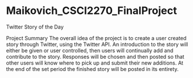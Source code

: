 # Maikovich_CSCI2270_FinalProject
Twitter Story of the Day

Project Summary
The overall idea of the project is to create a user created story through Twitter, using the Twitter API. An introduction to the story will either be given or user controlled, then users will continually add and contribute to the story. Responses will be chosen and then posted so that other users will know where to pick up and submit their new additions. At the end of the set period the finished story will be posted in its entirety.
